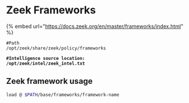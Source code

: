 # Zeek Frameworks

{% embed url="https://docs.zeek.org/en/master/frameworks/index.html" %}

<pre class="language-bash"><code class="lang-bash">#Path
/opt/zeek/share/zeek/policy/frameworks
 
<strong>#Intelligence source location:
</strong><strong>/opt/zeek/intel/zeek_intel.txt
</strong></code></pre>

## Zeek framework usage

```bash
load @ $PATH/base/frameworks/framework-name
```
